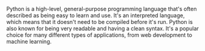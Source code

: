  Python is a high-level, general-purpose programming language that's often described as being easy to learn and use. It's an interpreted language, which means that it doesn't need to be compiled before it's run. Python is also known for being very readable and having a clean syntax. It's a popular choice for many different types of applications, from web development to machine learning.
